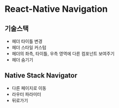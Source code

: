 # React-Native Navigation

## 기술스택

- 헤더 타이틀 변경
- 헤더 스타일 커스텀
- 헤더의 좌측, 타이틀, 우측 영역에 다른 컴포넌트 보여주기
- 헤더 숨기기

## Native Stack Navigator

- 다른 페이지로 이동
- 라우터 파라미터
- 뒤로가기
